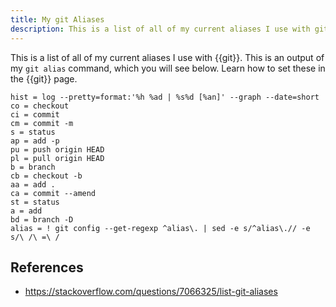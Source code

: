 ```yaml
---
title: My git Aliases
description: This is a list of all of my current aliases I use with git.
---
```


This is a list of all of my current aliases I use with {{git}}. This is an output of my `git alias` command, which you will see below. Learn how to set these in the {{git}} page.

```
hist = log --pretty=format:'%h %ad | %s%d [%an]' --graph --date=short
co = checkout
ci = commit
cm = commit -m
s = status
ap = add -p
pu = push origin HEAD
pl = pull origin HEAD
b = branch
cb = checkout -b
aa = add .
ca = commit --amend
st = status
a = add
bd = branch -D
alias = ! git config --get-regexp ^alias\. | sed -e s/^alias\.// -e s/\ /\ =\ /
```

## References

- https://stackoverflow.com/questions/7066325/list-git-aliases
